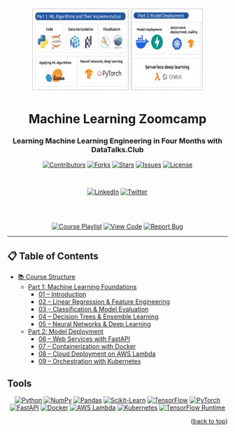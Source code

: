 <a id="readme-top"></a>

<div align="center">
  <img src="ml_zoomcamp_overview_horizontal_2025.png" alt="ML Zoomcamp Tech Stack" width="400" height="200">

  # Machine Learning Zoomcamp

  ### Learning Machine Learning Engineering in Four Months with DataTalks.Club

  [![Contributors][contributors-shield]][contributors-url]
  [![Forks][forks-shield]][forks-url]
  [![Stars][stars-shield]][stars-url]
  [![Issues][issues-shield]][issues-url]
  [![License][license-shield]][license-url]

  <br>

  [![LinkedIn][linkedin-shield]][linkedin-url]
  [![Twitter][twitter-shield]][twitter-url]

  <br><br>

  [<img src="https://img.shields.io/badge/Course_Playlist-FF0000?style=for-the-badge&logo=youtube&logoColor=white" alt="Course Playlist" />](https://www.youtube.com/watch?v=Crm_5n4mvmg&list=PL3MmuxUbc_hIhxl5Ji8t4O6lPAOpHaCLR&index=4)
  [<img src="https://img.shields.io/badge/View_Code-181717?style=for-the-badge&logo=github&logoColor=white" alt="View Code" />](https://github.com/anormanangel/Machine-Learning-Zoomcamp)
  [<img src="https://img.shields.io/badge/Report_Bug-F44336?style=for-the-badge&logo=bug&logoColor=white" alt="Report Bug" />](https://github.com/anormanangel/Machine-Learning-Zoomcamp/issues) 
</div>

---

<!-- MARKDOWN LINKS & IMAGES -->
[contributors-shield]: https://img.shields.io/github/contributors/anormanangel/Machine-Learning-Zoomcamp.svg?style=for-the-badge
[contributors-url]: https://github.com/anormanangel/Machine-Learning-Zoomcamp/graphs/contributors
[forks-shield]: https://img.shields.io/github/forks/anormanangel/Machine-Learning-Zoomcamp.svg?style=for-the-badge
[forks-url]: https://github.com/anormanangel/Machine-Learning-Zoomcamp/network/members
[stars-shield]: https://img.shields.io/github/stars/anormanangel/Machine-Learning-Zoomcamp.svg?style=for-the-badge
[stars-url]: https://github.com/anormanangel/Machine-Learning-Zoomcamp/stargazers
[issues-shield]: https://img.shields.io/github/issues/anormanangel/Machine-Learning-Zoomcamp.svg?style=for-the-badge
[issues-url]: https://github.com/anormanangel/Machine-Learning-Zoomcamp/issues
[license-shield]: https://img.shields.io/github/license/anormanangel/Machine-Learning-Zoomcamp.svg?style=for-the-badge
[license-url]: https://github.com/anormanangel/Machine-Learning-Zoomcamp/blob/main/LICENSE
[linkedin-shield]: https://img.shields.io/badge/LinkedIn-0077B5?style=for-the-badge&logo=linkedin&logoColor=white
[linkedin-url]: https://www.linkedin.com/in/anormanangel/
[twitter-shield]: https://img.shields.io/badge/X%20(Twitter)-000000?style=for-the-badge&logo=x&logoColor=white
[twitter-url]: https://x.com/anormanangel

## 📋 Table of Contents

- [📚 Course Structure](#course-structure)  
  - [Part 1: Machine Learning Foundations](#part-1-machine-learning-foundations)  
    - [01 – Introduction](#01--introduction)  
    - [02 – Linear Regression & Feature Engineering](#02--linear-regression--feature-engineering)  
    - [03 – Classification & Model Evaluation](#03--classification--model-evaluation)  
    - [04 – Decision Trees & Ensemble Learning](#04--decision-trees--ensemble-learning)  
    - [05 – Neural Networks & Deep Learning](#05--neural-networks--deep-learning)  
  - [Part 2: Model Deployment](#part-2-model-deployment)  
    - [06 – Web Services with FastAPI](#06--web-services-with-fastapi)  
    - [07 – Containerization with Docker](#07--containerization-with-docker)  
    - [08 – Cloud Deployment on AWS Lambda](#08--cloud-deployment-on-aws-lambda)  
    - [09 – Orchestration with Kubernetes](#09--orchestration-with-kubernetes)  

## Tools

<div align="center">

  [![Python][Python-shield]][Python-url] 
  [![NumPy][NumPy-shield]][NumPy-url] 
  [![Pandas][Pandas-shield]][Pandas-url] 
  [![Scikit-Learn][Scikit-shield]][Scikit-url] 
  [![TensorFlow][TensorFlow-shield]][TensorFlow-url] 
  [![PyTorch][PyTorch-shield]][PyTorch-url] 
  [![FastAPI][FastAPI-shield]][FastAPI-url] 
  [![Docker][Docker-shield]][Docker-url] 
  [![AWS Lambda][AWS-shield]][AWS-url] 
  [![Kubernetes][Kubernetes-shield]][Kubernetes-url] 
  [![TensorFlow Runtime][TFRuntime-shield]][TFRuntime-url]

</div>

<p align="right">(<a href="#readme-top">back to top</a>)</p>

<!-- BADGES LINKS -->
[Python-shield]: https://img.shields.io/badge/Python-3776AB?style=for-the-badge&logo=python&logoColor=white
[Python-url]: https://www.python.org/

[NumPy-shield]: https://img.shields.io/badge/NumPy-013243?style=for-the-badge&logo=numpy&logoColor=white
[NumPy-url]: https://numpy.org/

[Pandas-shield]: https://img.shields.io/badge/Pandas-150458?style=for-the-badge&logo=pandas&logoColor=white
[Pandas-url]: https://pandas.pydata.org/

[Scikit-shield]: https://img.shields.io/badge/Scikit--Learn-F7931E?style=for-the-badge&logo=scikitlearn&logoColor=white
[Scikit-url]: https://scikit-learn.org/

[TensorFlow-shield]: https://img.shields.io/badge/TensorFlow-FF6F00?style=for-the-badge&logo=tensorflow&logoColor=white
[TensorFlow-url]: https://www.tensorflow.org/

[PyTorch-shield]: https://img.shields.io/badge/PyTorch-EE4C2C?style=for-the-badge&logo=pytorch&logoColor=white
[PyTorch-url]: https://pytorch.org/

[FastAPI-shield]: https://img.shields.io/badge/FastAPI-009688?style=for-the-badge&logo=fastapi&logoColor=white
[FastAPI-url]: https://fastapi.tiangolo.com/

[Docker-shield]: https://img.shields.io/badge/Docker-2496ED?style=for-the-badge&logo=docker&logoColor=white
[Docker-url]: https://www.docker.com/

[AWS-shield]: https://img.shields.io/badge/AWS_Lambda-FF9900?style=for-the-badge&logo=aws&logoColor=white
[AWS-url]: https://aws.amazon.com/lambda/

[Kubernetes-shield]: https://img.shields.io/badge/Kubernetes-326CE5?style=for-the-badge&logo=kubernetes&logoColor=white
[Kubernetes-url]: https://kubernetes.io/

[TFRuntime-shield]: https://img.shields.io/badge/TensorFlow_Runtime-FF6F00?style=for-the-badge&logo=tensorflow&logoColor=white
[TFRuntime-url]: https://www.tensorflow.org/tfx/runtime


